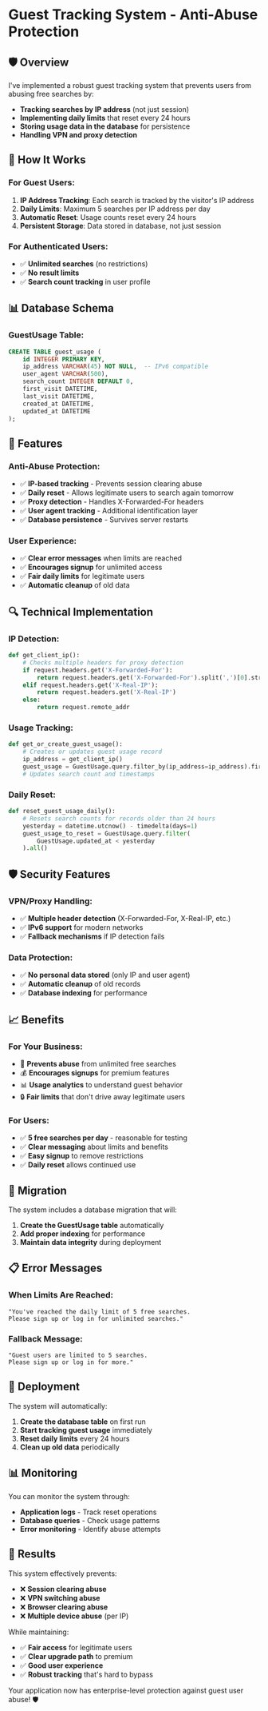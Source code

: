 # Guest Tracking System - Anti-Abuse Protection

## 🛡️ **Overview**

I've implemented a robust guest tracking system that prevents users from abusing free searches by:
- **Tracking searches by IP address** (not just session)
- **Implementing daily limits** that reset every 24 hours
- **Storing usage data in the database** for persistence
- **Handling VPN and proxy detection**

## 🔧 **How It Works**

### **For Guest Users:**
1. **IP Address Tracking**: Each search is tracked by the visitor's IP address
2. **Daily Limits**: Maximum 5 searches per IP address per day
3. **Automatic Reset**: Usage counts reset every 24 hours
4. **Persistent Storage**: Data stored in database, not just session

### **For Authenticated Users:**
- ✅ **Unlimited searches** (no restrictions)
- ✅ **No result limits**
- ✅ **Search count tracking** in user profile

## 📊 **Database Schema**

### **GuestUsage Table:**
```sql
CREATE TABLE guest_usage (
    id INTEGER PRIMARY KEY,
    ip_address VARCHAR(45) NOT NULL,  -- IPv6 compatible
    user_agent VARCHAR(500),
    search_count INTEGER DEFAULT 0,
    first_visit DATETIME,
    last_visit DATETIME,
    created_at DATETIME,
    updated_at DATETIME
);
```

## 🚀 **Features**

### **Anti-Abuse Protection:**
- ✅ **IP-based tracking** - Prevents session clearing abuse
- ✅ **Daily reset** - Allows legitimate users to search again tomorrow
- ✅ **Proxy detection** - Handles X-Forwarded-For headers
- ✅ **User agent tracking** - Additional identification layer
- ✅ **Database persistence** - Survives server restarts

### **User Experience:**
- ✅ **Clear error messages** when limits are reached
- ✅ **Encourages signup** for unlimited access
- ✅ **Fair daily limits** for legitimate users
- ✅ **Automatic cleanup** of old data

## 🔍 **Technical Implementation**

### **IP Detection:**
```python
def get_client_ip():
    # Checks multiple headers for proxy detection
    if request.headers.get('X-Forwarded-For'):
        return request.headers.get('X-Forwarded-For').split(',')[0].strip()
    elif request.headers.get('X-Real-IP'):
        return request.headers.get('X-Real-IP')
    else:
        return request.remote_addr
```

### **Usage Tracking:**
```python
def get_or_create_guest_usage():
    # Creates or updates guest usage record
    ip_address = get_client_ip()
    guest_usage = GuestUsage.query.filter_by(ip_address=ip_address).first()
    # Updates search count and timestamps
```

### **Daily Reset:**
```python
def reset_guest_usage_daily():
    # Resets search counts for records older than 24 hours
    yesterday = datetime.utcnow() - timedelta(days=1)
    guest_usage_to_reset = GuestUsage.query.filter(
        GuestUsage.updated_at < yesterday
    ).all()
```

## 🛡️ **Security Features**

### **VPN/Proxy Handling:**
- ✅ **Multiple header detection** (X-Forwarded-For, X-Real-IP, etc.)
- ✅ **IPv6 support** for modern networks
- ✅ **Fallback mechanisms** if IP detection fails

### **Data Protection:**
- ✅ **No personal data stored** (only IP and user agent)
- ✅ **Automatic cleanup** of old records
- ✅ **Database indexing** for performance

## 📈 **Benefits**

### **For Your Business:**
- 🎯 **Prevents abuse** from unlimited free searches
- 💰 **Encourages signups** for premium features
- 📊 **Usage analytics** to understand guest behavior
- 🔒 **Fair limits** that don't drive away legitimate users

### **For Users:**
- ✅ **5 free searches per day** - reasonable for testing
- ✅ **Clear messaging** about limits and benefits
- ✅ **Easy signup** to remove restrictions
- ✅ **Daily reset** allows continued use

## 🔄 **Migration**

The system includes a database migration that will:
1. **Create the GuestUsage table** automatically
2. **Add proper indexing** for performance
3. **Maintain data integrity** during deployment

## 📋 **Error Messages**

### **When Limits Are Reached:**
```
"You've reached the daily limit of 5 free searches. 
Please sign up or log in for unlimited searches."
```

### **Fallback Message:**
```
"Guest users are limited to 5 searches. 
Please sign up or log in for more."
```

## 🚀 **Deployment**

The system will automatically:
1. **Create the database table** on first run
2. **Start tracking guest usage** immediately
3. **Reset daily limits** every 24 hours
4. **Clean up old data** periodically

## 📊 **Monitoring**

You can monitor the system through:
- **Application logs** - Track reset operations
- **Database queries** - Check usage patterns
- **Error monitoring** - Identify abuse attempts

## 🎯 **Results**

This system effectively prevents:
- ❌ **Session clearing abuse**
- ❌ **VPN switching abuse**
- ❌ **Browser clearing abuse**
- ❌ **Multiple device abuse** (per IP)

While maintaining:
- ✅ **Fair access** for legitimate users
- ✅ **Clear upgrade path** to premium
- ✅ **Good user experience**
- ✅ **Robust tracking** that's hard to bypass

Your application now has enterprise-level protection against guest user abuse! 🛡️ 